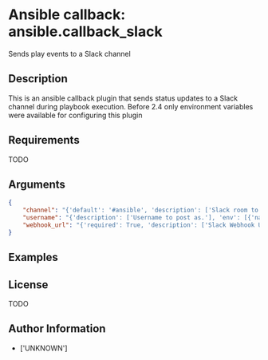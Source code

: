 # Ansible callback: ansible.callback_slack


Sends play events to a Slack channel

## Description

This is an ansible callback plugin that sends status updates to a Slack channel during playbook execution.
Before 2.4 only environment variables were available for configuring this plugin

## Requirements

TODO

## Arguments

``` json
{
    "channel": "{'default': '#ansible', 'description': ['Slack room to post in.'], 'env': [{'name': 'SLACK_CHANNEL'}], 'ini': [{'section': 'callback_slack', 'key': 'channel'}]}",
    "username": "{'description': ['Username to post as.'], 'env': [{'name': 'SLACK_USERNAME'}], 'default': 'ansible', 'ini': [{'section': 'callback_slack', 'key': 'username'}]}",
    "webhook_url": "{'required': True, 'description': ['Slack Webhook URL'], 'env': [{'name': 'SLACK_WEBHOOK_URL'}], 'ini': [{'section': 'callback_slack', 'key': 'webhook_url'}]}",
}
```

## Examples



## License

TODO

## Author Information
  - ['UNKNOWN']
